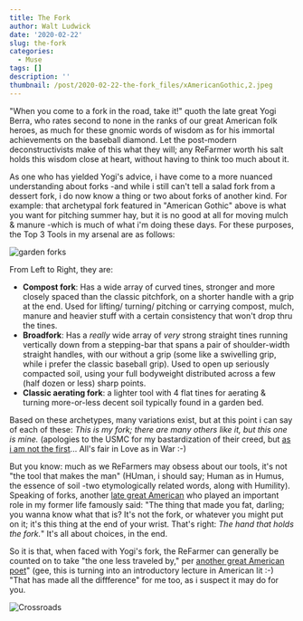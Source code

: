 ```yaml
---
title: The Fork
author: Walt Ludwick
date: '2020-02-22'
slug: the-fork
categories:
  - Muse
tags: []
description: ''
thumbnail: /post/2020-02-22-the-fork_files/xAmericanGothic,2.jpeg
---
```

"When you come to a fork in the road, take it!" quoth the late great Yogi Berra, who rates second to none in the ranks of our great American folk heroes, as much for these gnomic words of wisdom as for his immortal achievements on the baseball diamond.  Let the post-modern deconstructivists make of this what they will; any ReFarmer worth his salt holds this wisdom close at heart, without having to think too much about it.

As one who has yielded Yogi's advice, i have come to a more nuanced understanding about forks -and while i still can't tell a salad fork from a dessert fork, i do now know a thing or two about forks of another kind.  For example: that archetypal fork featured in "American Gothic" above is what you want for pitching summer hay, but it is no good at all for moving mulch & manure -which is much of what i'm doing these days.  For these purposes, the Top 3 Tools in my arsenal are as follows:

![garden forks](/post/2020-02-22-the-fork_files/IMG_4389,ht.jpg)

From Left to Right, they are:

- **Compost fork**: Has a wide array of curved tines, stronger and more closely spaced than the classic pitchfork, on a shorter handle with a grip at the end. Used for lifting/ turning/ pitching or carrying compost, mulch, manure and heavier stuff with a certain consistency that won't drop thru the tines.
- **Broadfork**: Has a _really_ wide array of _very_ strong straight tines running vertically down from a stepping-bar that spans a pair of shoulder-width straight handles, with our without a grip (some like a swivelling grip, while i prefer the classic baseball grip).  Used to open up seriously compacted soil, using your full bodyweight distributed across a few (half dozen or less) sharp points.
- **Classic aerating fork**: a lighter tool with 4 flat tines for aerating & turning more-or-less decent soil typically found in a garden bed. 

Based on these archetypes, many variations exist, but at this point i can say of each of these: _This is my fork; there are many others like it, but this one is mine._ (apologies to the USMC for my bastardization of their creed, but [as i am not the first](https://www.youtube.com/watch?v=nkGIxGdZoYY)... All's fair in Love as in War :-)

But you know: much as we ReFarmers may obsess about our tools, it's not "the tool that makes the man" (HUman, i should say; Human as in Humus, the essence of soil -two etymologically related words, along with Humility).  Speaking of forks, another [late great American](https://www.theguardian.com/lifeandstyle/2015/may/01/jean-nidetch) who played an important role in my former life famously said: "The thing that made you fat, darling; you wanna know what that is?  It's not the fork, or whatever you might put on it;  it's this thing at the end of your wrist. That's right: _The hand that holds the fork._"  It's all about choices, in the end.

So it is that, when faced with Yogi's fork, the ReFarmer can generally be counted on to take "the one less traveled by," per [another great American poet](https://en.wikipedia.org/wiki/The_Road_Not_Taken)" (gee, this is turning into an introductory lecture in American lit :-)   "That has made all the diffference" for me too, as i suspect it may do for you.

![Crossroads](/post/2020-02-22-the-fork_files/roadLessTravelled.jpg)


